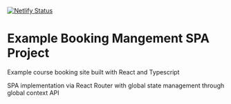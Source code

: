 [![Netlify Status](https://api.netlify.com/api/v1/badges/f78f4e40-ec36-455b-b6b0-c2aae570f435/deploy-status?branch=main)](https://app.netlify.com/sites/booking-management-spa/deploys)

# Example Booking Mangement SPA Project

<p>Example course booking site built with React and Typescript</p>
<p>SPA implementation via React Router with global state management through global context API</p>

